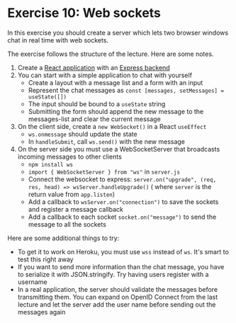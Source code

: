 # Exercise 10: Web sockets

In this exercise you should create a server which lets two browser windows chat in real time with web sockets.

The exercise follows the structure of the lecture. Here are some notes.

1. Create
   a [React application](https://github.com/kristiania-pg6301-2023/pg6301-frontend-programming#creating-the-frontend-project)
   with
   an [Express backend](https://github.com/kristiania-pg6301-2023/pg6301-frontend-programming#converting-react-to-serve-from-express)
2. You can start with a simple application to chat with yourself
    - Create a layout with a message list and a form with an input
    - Represent the chat messages as `const [messages, setMessages] = useState([])`
    - The input should be bound to a `useState` string
    - Submitting the form should append the new message to the messages-list and clear the current message
3. On the client side, create a `new WebSocket()` in a React `useEffect`
    - `ws.onmessage` should update the state
    - In `handleSubmit`, call `ws.send()` with the new message
4. On the server side you must use a WebSocketServer that broadcasts incoming messages to other clients
    - `npm install ws`
    - `import { WebSocketServer } from "ws"` in `server.js`
    - Connect the websocket to express: `server.on("upgrade", (req, res, head) => wsServer.handleUpgrade()` (
      where `server` is the return value from `app.listen`)
    - Add a callback to `wsServer.on("connection")` to save the sockets and register a message callback
    - Add a callback to each socket `socket.on("message")` to send the message to all the sockets

Here are some additional things to try:

- To get it to work on Heroku, you must use `wss` instead of `ws`. It's smart to test this right away
- If you want to send more information than the chat message, you have to serialize it with JSON.stringify. Try having
  users register with a username
- In a real application, the server should validate the messages before transmitting them. You can expand on OpenID
  Connect from the last lecture and let the server add the user name before sending out the messages again
